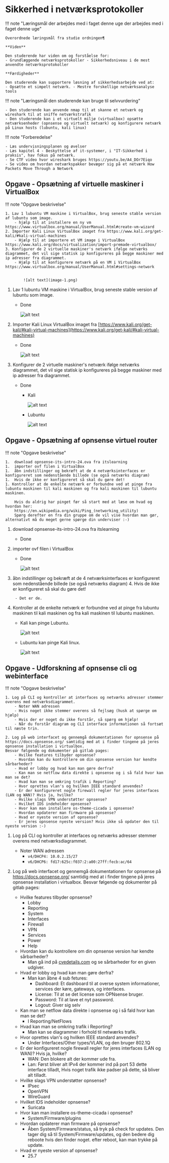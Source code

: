 # Sikkerhed i netværksprotokoller

!!! note "Læringsmål der arbejdes med i faget denne uge der arbejdes med i faget denne uge"

    Overordnede læringsmål fra studie ordningen¶

    **Viden**

    Den studerende har viden om og forståelse for:
    - Grundlæggende netværksprotokoller - Sikkerhedsniveau i de mest anvendte netværksprotokoller

    **Færdigheder**

    Den studerende kan supportere løsning af sikkerhedsarbejde ved at:
    - Opsætte et simpelt netværk. - Mestre forskellige netværksanalyse tools

!!! note "Læringsmål den studerende kan bruge til selvvurdering"

    - Den studerende kan anvende nmap til at skanne et netværk og wireshark til at sniffe netværkstrafik
    - Den studerende kan i et virtuelt miljø (virtualbox) opsætte netværksenheder (opnsense og virtuelt netværk) og konfigurere netværk på Linux hosts (lubuntu, kali linux)


!!! note "Forberedelse"

    - Læs undervisningsplanen og øvelser
    - Læs kapitel 4 - Beskyttelse af it-systemer, i "IT-Sikkerhed i praksis", hav fokus på netværk.
    - Se CTF video hvor wireshark bruges https://youtu.be/A4_DOr7Eiqo
    - Se video om hvordan netværkspakker bevæger sig på et netværk How Packets Move Through a Network

## Opgave - Opsætning af virtuelle maskiner i VirtualBox

!!! note "Opgave beskrivelse"


    1. Lav 1 lubuntu VM maskine i VirtualBox, brug seneste stable version af lubuntu som image.
        - hjælp til at installere en ny vm https://www.virtualbox.org/manual/UserManual.html#create-vm-wizard
    2. Importer Kali Linux VirtualBox imaget fra https://www.kali.org/get-kali/#kali-virtual-machines
        - Hjælp til at importere et VM image i VirtualBox https://www.kali.org/docs/virtualization/import-premade-virtualbox/
    3. Konfigurer de 2 virtuelle maskiner's netværk ifølge netværks diagrammet, det vil sige statisk ip konfigureres på begge maskiner med ip adresser fra diagrammet.
        - Hjælp til at konfigurere netværk på en VM i VirtualBox https://www.virtualbox.org/manual/UserManual.html#settings-network


            ![alt text](image-1.png)

1. Lav 1 lubuntu VM maskine i VirtualBox, brug seneste stable version af lubuntu som image.
    - Done

        ![alt text](image.png)
2. Importer Kali Linux VirtualBox imaget fra [https://www.kali.org/get-kali/#kali-virtual-machines](https://www.kali.org/get-kali/#kali-virtual-machines)
    - Done

        ![alt text](image-2.png)

3. Konfigurer de 2 virtuelle maskiner's netværk ifølge netværks diagrammet, det vil sige statisk ip konfigureres på begge maskiner med ip adresser fra diagrammet.
    - Done
        - Kali

            ![alt text](image-3.png)
        
        - Lubuntu

            ![alt text](image-4.png)

## Opgave - Opsætning af opnsense virtuel router

!!! note "Opgave beskrivelse"

    1.  download opnsense-its-intro-24.ova fra itslearning
    1.  importer ovf filen i VirtualBox
    1.  åbn indstillinger og bekræft at de 4 netværksinterfaces er konfigureret som nedenstående billede (se også netværks diagram)
    1.  Hvis de ikke er konfigureret så skal du gøre det!
    1. Kontroller at de enkelte netværk er forbundne ved at pinge fra lubuntu maskinen til kali maskinen og fra kali maskinen til lubuntu maskinen.

        Hvis du aldrig har pinget før så start med at læse om hvad og hvordan her:
        https://en.wikipedia.org/wiki/Ping_(networking_utility)
        Spørg derefter en fra din gruppe om de vil vise hvordan man gør, alternativt må du meget gerne spørge din underviser :-)


1. download opnsense-its-intro-24.ova fra itslearning
    - Done
2. importer ovf filen i VirtualBox
    - Done

        ![alt text](image-5.png)

3. åbn indstillinger og bekræft at de 4 netværksinterfaces er konfigureret som nedenstående billede (se også netværks diagram)
    4. Hvis de ikke er konfigureret så skal du gøre det!

        - Det er de.

4. Kontroller at de enkelte netværk er forbundne ved at pinge fra lubuntu maskinen til kali maskinen og fra kali maskinen til lubuntu maskinen.

    - Kali kan pinge Lubuntu.
    
        ![alt text](image-6.png)
    
    - Lubuntu kan pinge Kali linux.

        ![alt text](image-7.png)

## Opgave - Udforskning af opnsense cli og webinterface

!!! note "Opgave beskrivelse"


    1. Log på CLI og kontroller at interfaces og netværks adresser stemmer overens med netværksdiagrammet.
        - Noter WAN adressen
        - Hvis noget ikke stemmer overens så fejlsøg (husk at spørge om hjælp)
        - Hvis der er noget du ikke forstår, så spørg om hjælp!
        - Når du forstår diagram og CLI interface informationen så fortsæt til næste trin.

    2. Log på web interfacet og gennemgå dokumentationen for opnsense på https://docs.opnsense.org/ samtidig med at i finder tingene på jeres opnsense installation i virtualbox.
    Besvar følgende og dokumenter på gitlab pages:
        - Hvilke features tilbyder opnsense?
        - Hvordan kan du kontrollere om din opnsense version har kendte sårbarheder?
        - Hvad er lobby og hvad kan man gøre derfra?
        - Kan man se netflow data direkte i opnsense og i så fald hvor kan man se det?
        - Hvad kan man se omkring trafik i Reporting?
        - Hvor oprettes vlan's og hvilken IEEE standard anvendes?
        - Er der konfigureret nogle firewall regler for jeres interfaces (LAN og WAN)? Hvis ja, hvilke?
        - Hvilke slags VPN understøtter opnsense?
        - Hvilket IDS indeholder opnsense?
        - Hvor kan man installere os-theme-cicada i opnsense?
        - Hvordan opdaterer man firmware på opnsense?
        - Hvad er nyeste version af opnsense?
        - Er jeres opnsense nyeste version? Hvis ikke så opdater den til nyeste version :-)



1. Log på CLI og kontroller at interfaces og netværks adresser stemmer overens med netværksdiagrammet.
    - Noter WAN adressen
        - `v4/DHCP4: 10.0.2.15/27`
        - `v6/DHCP6: fd17:625c:f037:2:a00:27ff:fecb:ac/64`

2. Log på web interfacet og gennemgå dokumentationen for opnsense på https://docs.opnsense.org/ samtidig med at i finder tingene på jeres opnsense installation i virtualbox.
Besvar følgende og dokumenter på gitlab pages:
    - Hvilke features tilbyder opnsense?
        - Lobby
        - Reporting
        - System
        - Interfaces
        - Firewall
        - VPN
        - Services
        - Power
        - Help
    - Hvordan kan du kontrollere om din opnsense version har kendte sårbarheder?
        - Man gå ind på [cvedetails.com](https://www.cvedetails.com/vulnerability-list/vendor_id-21847/Opnsense.html) og se sårbarheder for en given udgiver.
    - Hvad er lobby og hvad kan man gøre derfra?
        - Man kan åbne 4 sub fetures:
            - Dashboard: Et dashboard til at overse system informationer, services der køre, gateways, og interfaces.
            - License: Til at se det license som OPNsense bruger.
            - Password: Til at lave et nyt password.
            - Logout: Giver sig selv
    - Kan man se netflow data direkte i opnsense og i så fald hvor kan man se det?
        - I Reporting/NetFlows
    - Hvad kan man se omkring trafik i Reporting?
        - Man kan se diagrammer i forhold til netwærks trafik.
    - Hvor oprettes vlan's og hvilken IEEE standard anvendes?
        - Under Interfaces/Other types/VLAN, og den bruger 802.1Q
    - Er der konfigureret nogle firewall regler for jeres interfaces (LAN og WAN)? Hvis ja, hvilke?
        - WAN: Den blokere alt der kommer ude fra.
        - Lan: Først bliver alt IPv4 der kommer ind på  port 53 dette interface tilladt, Hvis noget trafik ikke padser på dette, så bliver alt tilladt.
    - Hvilke slags VPN understøtter opnsense?
        - IPsec
        - OpenVPN
        - WireGuard
    - Hvilket IDS indeholder opnsense?
        - Suricata
    - Hvor kan man installere os-theme-cicada i opnsense?
        - System/Firmware/plugins
    - Hvordan opdaterer man firmware på opnsense?
        - Åben System/Firmware/status, så tryk på check for updates. Den tager dig så til System/Firmware/updates, og den bedere dig reboote hvis den finder noget. efter reboot, kan man trykke på update.
    - Hvad er nyeste version af opnsense?
        - 25.7